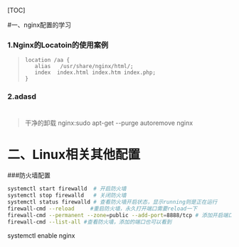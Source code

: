 [TOC]

#一、nginx配置的学习

### 1.Nginx的Locatoin的使用案例

>```nginx
>location /aa {
>    alias   /usr/share/nginx/html/;
>    index  index.html index.htm index.php;
>}
>```



### 2.adasd

# 


> 干净的卸载 nginx:sudo apt-get --purge autoremove nginx









# 二、Linux相关其他配置

###防火墙配置

```sh
systemctl start firewalld  # 开启防火墙 
systemctl stop firewalld   # 关闭防火墙 
systemctl status firewalld # 查看防火墙开启状态，显示running则是正在运行 
firewall-cmd --reload     #重启防火墙，永久打开端口需要reload一下 
firewall-cmd --permanent --zone=public --add-port=8888/tcp # 添加开启端口，--permanent表示永久打开，不加是临时打开重启之后失效 
firewall-cmd --list-all #查看防火墙，添加的端口也可以看到 
```





systemctl enable nginx